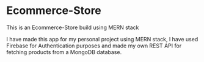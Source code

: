 # Ecommerce-Store
This is an Ecommerce-Store build using MERN stack

I have made this app for my personal project using MERN stack, I have used Firebase for Authentication purposes and made my own REST API for fetching products from a MongoDB database.
